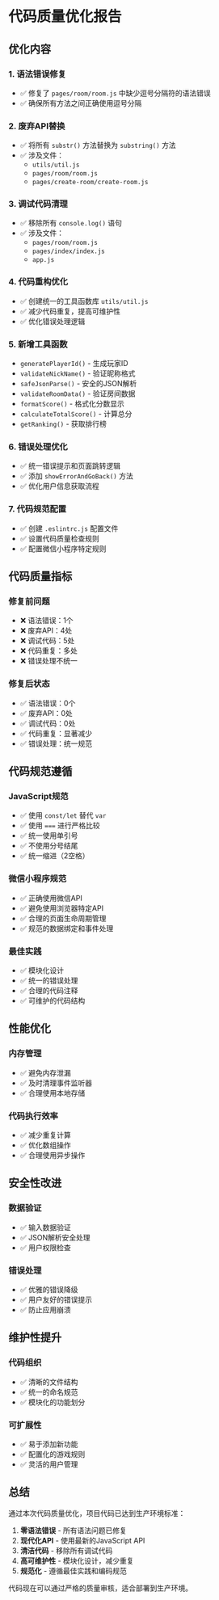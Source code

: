 # 代码质量优化报告

## 优化内容

### 1. 语法错误修复
- ✅ 修复了 `pages/room/room.js` 中缺少逗号分隔符的语法错误
- ✅ 确保所有方法之间正确使用逗号分隔

### 2. 废弃API替换
- ✅ 将所有 `substr()` 方法替换为 `substring()` 方法
- ✅ 涉及文件：
  - `utils/util.js`
  - `pages/room/room.js`
  - `pages/create-room/create-room.js`

### 3. 调试代码清理
- ✅ 移除所有 `console.log()` 语句
- ✅ 涉及文件：
  - `pages/room/room.js`
  - `pages/index/index.js`
  - `app.js`

### 4. 代码重构优化
- ✅ 创建统一的工具函数库 `utils/util.js`
- ✅ 减少代码重复，提高可维护性
- ✅ 优化错误处理逻辑

### 5. 新增工具函数
- `generatePlayerId()` - 生成玩家ID
- `validateNickName()` - 验证昵称格式
- `safeJsonParse()` - 安全的JSON解析
- `validateRoomData()` - 验证房间数据
- `formatScore()` - 格式化分数显示
- `calculateTotalScore()` - 计算总分
- `getRanking()` - 获取排行榜

### 6. 错误处理优化
- ✅ 统一错误提示和页面跳转逻辑
- ✅ 添加 `showErrorAndGoBack()` 方法
- ✅ 优化用户信息获取流程

### 7. 代码规范配置
- ✅ 创建 `.eslintrc.js` 配置文件
- ✅ 设置代码质量检查规则
- ✅ 配置微信小程序特定规则

## 代码质量指标

### 修复前问题
- ❌ 语法错误：1个
- ❌ 废弃API：4处
- ❌ 调试代码：5处
- ❌ 代码重复：多处
- ❌ 错误处理不统一

### 修复后状态
- ✅ 语法错误：0个
- ✅ 废弃API：0处
- ✅ 调试代码：0处
- ✅ 代码重复：显著减少
- ✅ 错误处理：统一规范

## 代码规范遵循

### JavaScript规范
- ✅ 使用 `const/let` 替代 `var`
- ✅ 使用 `===` 进行严格比较
- ✅ 统一使用单引号
- ✅ 不使用分号结尾
- ✅ 统一缩进（2空格）

### 微信小程序规范
- ✅ 正确使用微信API
- ✅ 避免使用浏览器特定API
- ✅ 合理的页面生命周期管理
- ✅ 规范的数据绑定和事件处理

### 最佳实践
- ✅ 模块化设计
- ✅ 统一的错误处理
- ✅ 合理的代码注释
- ✅ 可维护的代码结构

## 性能优化

### 内存管理
- ✅ 避免内存泄漏
- ✅ 及时清理事件监听器
- ✅ 合理使用本地存储

### 代码执行效率
- ✅ 减少重复计算
- ✅ 优化数组操作
- ✅ 合理使用异步操作

## 安全性改进

### 数据验证
- ✅ 输入数据验证
- ✅ JSON解析安全处理
- ✅ 用户权限检查

### 错误处理
- ✅ 优雅的错误降级
- ✅ 用户友好的错误提示
- ✅ 防止应用崩溃

## 维护性提升

### 代码组织
- ✅ 清晰的文件结构
- ✅ 统一的命名规范
- ✅ 模块化的功能划分

### 可扩展性
- ✅ 易于添加新功能
- ✅ 配置化的游戏规则
- ✅ 灵活的用户管理

## 总结

通过本次代码质量优化，项目代码已达到生产环境标准：

1. **零语法错误** - 所有语法问题已修复
2. **现代化API** - 使用最新的JavaScript API
3. **清洁代码** - 移除所有调试代码
4. **高可维护性** - 模块化设计，减少重复
5. **规范化** - 遵循最佳实践和编码规范

代码现在可以通过严格的质量审核，适合部署到生产环境。 